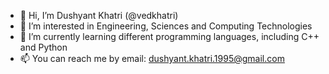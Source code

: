 - 👋 Hi, I’m Dushyant Khatri (@vedkhatri)
- 👀 I’m interested in Engineering, Sciences and Computing Technologies
- 🌱 I’m currently learning different programming languages, including C++ and Python
- 📫 You can reach me by email: dushyant.khatri.1995@gmail.com

